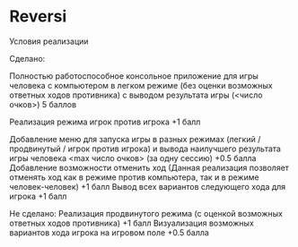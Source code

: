 # Reversi

Условия реализации

Сделано:

Полностью работоспособное консольное приложение для игры человека с компьютером в легком режиме (без оценки возможных ответных ходов противника) с выводом результата игры (<число очков>) 5 баллов

Реализация режима игрок против игрока
+1 балл

Добавление меню для запуска игры в разных режимах (легкий / продвинутый / игрок против игрока) и вывода наилучшего результата игры человека <max число очков> (за одну сессию)
+0.5 балла
Добавление возможности отменить ход
(Данная реализация позволяет отменять ход как в режиме против компьютера, так и в режиме человек-человек)
+1 балл
Вывод всех вариантов следующего хода для игрока
+1 балл

Не сделано:
Реализация продвинутого режима (с оценкой возможных ответных ходов противника)
+1 балл
Визуализация возможных вариантов хода игрока на игровом поле
+0.5 балла
